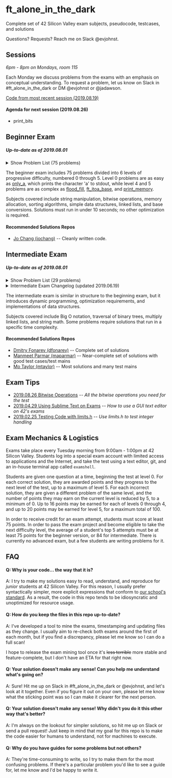 # ft_alone_in_the_dark
Complete set of 42 Silicon Valley exam subjects, pseudocode, testcases, and solutions

Questions? Requests? Reach me on Slack @evjohnst.

## Sessions
*6pm - 8pm on Mondays, room 115*

Each Monday we discuss problems from the exams with an emphasis on conceptual understanding. To request a problem, let us know on Slack in #ft_alone_in_the_dark or DM @evjohnst or @jadawson.

[Code from most recent session (2019.08.19)](Session_Code/2019.08.19)

#### Agenda for next session (2019.08.26)

* print_bits

## Beginner Exam

##### _Up-to-date as of 2019.08.01_

<details>
	<summary>Show Problem List (75 problems)</summary>

| Problem | Subject | Code | Trace | Guide | Solution Status |
| --- | :-: | :-: | :-: | :-: | :-: |
| [0-aff_a](Beginner_Exam/level_0/0-aff_a) | [:scroll:](Beginner_Exam/level_0/0-aff_a/aff_a.subject.en.txt) | [:pencil:](Beginner_Exam/level_0/0-aff_a/aff_a.c) | [:mag_right:](Beginner_Exam/level_0/0-aff_a/aff_a.trace) | :no_entry_sign: | :white_check_mark: Passing as of 2019.08.03 |
| [0-aff_first_param](Beginner_Exam/level_0/0-aff_first_param) | [:scroll:](Beginner_Exam/level_0/0-aff_first_param/aff_first_param.subject.en.txt) | [:pencil:](Beginner_Exam/level_0/0-aff_first_param/aff_first_param.c) | [:mag_right:](Beginner_Exam/level_0/0-aff_first_param/aff_first_param.trace) | :no_entry_sign: | :white_check_mark: Passing as of 2019.08.04 |
| [0-aff_last_param](Beginner_Exam/level_0/0-aff_last_param) | [:scroll:](Beginner_Exam/level_0/0-aff_last_param/aff_last_param.subject.en.txt) | [:pencil:](Beginner_Exam/level_0/0-aff_last_param/aff_last_param.c) | [:mag_right:](Beginner_Exam/level_0/0-aff_last_param/aff_last_param.trace) | :no_entry_sign: | :white_check_mark: Passing as of 2019.08.04 |
| [0-aff_z](Beginner_Exam/level_0/0-aff_z) | [:scroll:](Beginner_Exam/level_0/0-aff_z/aff_z.subject.en.txt) | [:pencil:](Beginner_Exam/level_0/0-aff_z/aff_z.c) | [:mag_right:](Beginner_Exam/level_0/0-aff_z/aff_z.trace) | :no_entry_sign: | :white_check_mark: Passing as of 2019.08.04 |
| [0-ft_countdown](Beginner_Exam/level_0/0-ft_countdown) | [:scroll:](Beginner_Exam/level_0/0-ft_countdown/ft_countdown.subject.en.txt) | [:pencil:](Beginner_Exam/level_0/0-ft_countdown/ft_countdown.c) | [:mag_right:](Beginner_Exam/level_0/0-ft_countdown/ft_countdown.trace) | :no_entry_sign: | :white_check_mark: Passing as of 2019.08.03 |
| [0-ft_print_numbers](Beginner_Exam/level_0/0-ft_print_numbers) | [:scroll:](Beginner_Exam/level_0/0-ft_print_numbers/ft_print_numbers.subject.en.txt) | [:pencil:](Beginner_Exam/level_0/0-ft_print_numbers/ft_print_numbers.c) | [:mag_right:](Beginner_Exam/level_0/0-ft_print_numbers/ft_print_numbers.trace) | :no_entry_sign: | :white_check_mark: Passing as of 2019.08.04 |
| [0-hello](Beginner_Exam/level_0/0-hello) | [:scroll:](Beginner_Exam/level_0/0-hello/hello.subject.en.txt) | [:pencil:](Beginner_Exam/level_0/0-hello/hello.c) | [:mag_right:](Beginner_Exam/level_0/0-hello/hello.trace) | :no_entry_sign: | :white_check_mark: Passing as of 2019.08.04 |
| [0-maff_alpha](Beginner_Exam/level_0/0-maff_alpha) | [:scroll:](Beginner_Exam/level_0/0-maff_alpha/maff_alpha.subject.en.txt) | [:pencil:](Beginner_Exam/level_0/0-maff_alpha/maff_alpha.c) | [:mag_right:](Beginner_Exam/level_0/0-maff_alpha/maff_alpha.trace) | :no_entry_sign: | :white_check_mark: Passing as of 2019.08.03 |
| [0-maff_revalpha](Beginner_Exam/level_0/0-maff_revalpha) | [:scroll:](Beginner_Exam/level_0/0-maff_revalpha/maff_revalpha.subject.en.txt) | [:pencil:](Beginner_Exam/level_0/0-maff_revalpha/maff_revalpha.c) | [:mag_right:](Beginner_Exam/level_0/0-maff_revalpha/maff_revalpha.trace) | :no_entry_sign: | :white_check_mark: Passing as of 2019.08.03 |
| [0-only_a](Beginner_Exam/level_0/0-only_a) | [:scroll:](Beginner_Exam/level_0/0-only_a/only_a.subject.en.txt) | [:pencil:](Beginner_Exam/level_0/0-only_a/only_a.c) | [:mag_right:](Beginner_Exam/level_0/0-only_a/only_a.trace) | :no_entry_sign: | :white_check_mark: Passing as of 2019.08.04 |
| [0-only_z](Beginner_Exam/level_0/0-only_z) | [:scroll:](Beginner_Exam/level_0/0-only_z/only_z.subject.en.txt) | [:pencil:](Beginner_Exam/level_0/0-only_z/only_z.c) | [:mag_right:](Beginner_Exam/level_0/0-only_z/only_z.trace) | :no_entry_sign: | :white_check_mark: Passing as of 2019.08.04 |
| [1-first_word](Beginner_Exam/level_1/1-first_word) | [:scroll:](Beginner_Exam/level_1/1-first_word/first_word.subject.en.txt) | [:pencil:](Beginner_Exam/level_1/1-first_word/first_word.c) | [:mag_right:](Beginner_Exam/level_1/1-first_word/first_word.trace) | :no_entry_sign: | :white_check_mark: Passing as of 2019.08.04 |
| [1-fizzbuzz](Beginner_Exam/level_1/1-fizzbuzz) | [:scroll:](Beginner_Exam/level_1/1-fizzbuzz/fizzbuzz.subject.en.txt) | [:pencil:](Beginner_Exam/level_1/1-fizzbuzz/fizzbuzz.c) | [:mag_right:](Beginner_Exam/level_1/1-fizzbuzz/fizzbuzz.trace) | :no_entry_sign: | :white_check_mark: Passing as of 2019.08.04 |
| [1-ft_putstr](Beginner_Exam/level_1/1-ft_putstr) | [:scroll:](Beginner_Exam/level_1/1-ft_putstr/ft_putstr.subject.en.txt) | [:pencil:](Beginner_Exam/level_1/1-ft_putstr/ft_putstr.c) | [:mag_right:](Beginner_Exam/level_1/1-ft_putstr/ft_putstr.trace) | :no_entry_sign: | :white_check_mark: Passing as of 2019.08.04 |
| [1-ft_strcpy](Beginner_Exam/level_1/1-ft_strcpy) | [:scroll:](Beginner_Exam/level_1/1-ft_strcpy/ft_strcpy.subject.en.txt) | [:pencil:](Beginner_Exam/level_1/1-ft_strcpy/ft_strcpy.c) | [:mag_right:](Beginner_Exam/level_1/1-ft_strcpy/ft_strcpy.trace) | :no_entry_sign: | :white_check_mark: Passing as of 2019.08.04 |
| [1-ft_strlen](Beginner_Exam/level_1/1-ft_strlen) | [:scroll:](Beginner_Exam/level_1/1-ft_strlen/ft_strlen.subject.en.txt) | [:pencil:](Beginner_Exam/level_1/1-ft_strlen/ft_strlen.c) | [:mag_right:](Beginner_Exam/level_1/1-ft_strlen/ft_strlen.trace) | :no_entry_sign: | :white_check_mark: Passing as of 2019.08.03 |
| [1-ft_swap](Beginner_Exam/level_1/1-ft_swap) | [:scroll:](Beginner_Exam/level_1/1-ft_swap/ft_swap.subject.en.txt) | [:pencil:](Beginner_Exam/level_1/1-ft_swap/ft_swap.c) | [:mag_right:](Beginner_Exam/level_1/1-ft_swap/ft_swap.trace) | :no_entry_sign: | :white_check_mark: Passing as of 2019.08.04 |
| [1-repeat_alpha](Beginner_Exam/level_1/1-repeat_alpha) | [:scroll:](Beginner_Exam/level_1/1-repeat_alpha/repeat_alpha.subject.en.txt) | [:pencil:](Beginner_Exam/level_1/1-repeat_alpha/repeat_alpha.c) | [:mag_right:](Beginner_Exam/level_1/1-repeat_alpha/repeat_alpha.trace) | :no_entry_sign: | :white_check_mark: Passing as of 2019.08.03 |
| [1-rev_print](Beginner_Exam/level_1/1-rev_print) | [:scroll:](Beginner_Exam/level_1/1-rev_print/rev_print.subject.en.txt) | [:pencil:](Beginner_Exam/level_1/1-rev_print/rev_print.c) | [:mag_right:](Beginner_Exam/level_1/1-rev_print/rev_print.trace) | :no_entry_sign: | :white_check_mark: Passing as of 2019.08.04 |
| [1-rot_13](Beginner_Exam/level_1/1-rot_13) | [:scroll:](Beginner_Exam/level_1/1-rot_13/rot_13.subject.en.txt) | [:pencil:](Beginner_Exam/level_1/1-rot_13/rot_13.c) | [:mag_right:](Beginner_Exam/level_1/1-rot_13/rot_13.trace) | :no_entry_sign: | :white_check_mark: Passing as of 2019.08.03 |
| [1-rotone](Beginner_Exam/level_1/1-rotone) | [:scroll:](Beginner_Exam/level_1/1-rotone/rotone.subject.en.txt) | [:pencil:](Beginner_Exam/level_1/1-rotone/rotone.c) | [:mag_right:](Beginner_Exam/level_1/1-rotone/rotone.trace) | :no_entry_sign: | :white_check_mark: Passing as of 2019.08.03 |
| [1-search_and_replace](Beginner_Exam/level_1/1-search_and_replace) | [:scroll:](Beginner_Exam/level_1/1-search_and_replace/search_and_replace.subject.en.txt) | [:pencil:](Beginner_Exam/level_1/1-search_and_replace/search_and_replace.c) | [:mag_right:](Beginner_Exam/level_1/1-search_and_replace/search_and_replace.trace) | :no_entry_sign: | :white_check_mark: Passing as of 2019.08.04 |
| [1-ulstr](Beginner_Exam/level_1/1-ulstr) | [:scroll:](Beginner_Exam/level_1/1-ulstr/ulstr.subject.en.txt) | [:pencil:](Beginner_Exam/level_1/1-ulstr/ulstr.c) | [:mag_right:](Beginner_Exam/level_1/1-ulstr/ulstr.trace) | :no_entry_sign: | :white_check_mark: Passing as of 2019.08.04 |
| [2-alpha_mirror](Beginner_Exam/level_2/2-alpha_mirror) | [:scroll:](Beginner_Exam/level_2/2-alpha_mirror/alpha_mirror.subject.en.txt) | [:pencil:](Beginner_Exam/level_2/2-alpha_mirror/alpha_mirror.c) | [:mag_right:](Beginner_Exam/level_2/2-alpha_mirror/alpha_mirror.trace) | :no_entry_sign: | :white_check_mark: Passing as of 2019.08.03 |
| [2-camel_to_snake](Beginner_Exam/level_2/2-camel_to_snake) | [:scroll:](Beginner_Exam/level_2/2-camel_to_snake/camel_to_snake.subject.en.txt) | [:pencil:](Beginner_Exam/level_2/2-camel_to_snake/camel_to_snake.c) | [:mag_right:](Beginner_Exam/level_2/2-camel_to_snake/camel_to_snake.trace) | :no_entry_sign: | :white_check_mark: Passing as of 2019.08.03 |
| [2-do_op](Beginner_Exam/level_2/2-do_op) | [:scroll:](Beginner_Exam/level_2/2-do_op/do_op.subject.en.txt) | [:pencil:](Beginner_Exam/level_2/2-do_op/do_op.c) | [:mag_right:](Beginner_Exam/level_2/2-do_op/do_op.trace) | [:green_book:](Beginner_Exam/level_2/2-do_op/README.md) | :white_check_mark: Passing as of 2019.08.04 |
| [2-ft_atoi](Beginner_Exam/level_2/2-ft_atoi) | [:scroll:](Beginner_Exam/level_2/2-ft_atoi/ft_atoi.subject.en.txt) | [:pencil:](Beginner_Exam/level_2/2-ft_atoi/ft_atoi.c) | [:mag_right:](Beginner_Exam/level_2/2-ft_atoi/ft_atoi.trace) | :no_entry_sign: | :white_check_mark: Passing as of 2019.08.04 |
| [2-ft_strcmp](Beginner_Exam/level_2/2-ft_strcmp) | [:scroll:](Beginner_Exam/level_2/2-ft_strcmp/ft_strcmp.subject.en.txt) | [:pencil:](Beginner_Exam/level_2/2-ft_strcmp/ft_strcmp.c) | [:mag_right:](Beginner_Exam/level_2/2-ft_strcmp/ft_strcmp.trace) | :no_entry_sign: | :white_check_mark: Passing as of 2019.08.04 |
| [2-ft_strcspn](Beginner_Exam/level_2/2-ft_strcspn) | [:scroll:](Beginner_Exam/level_2/2-ft_strcspn/ft_strcspn.subject.en.txt) | [:pencil:](Beginner_Exam/level_2/2-ft_strcspn/ft_strcspn.c) | [:mag_right:](Beginner_Exam/level_2/2-ft_strcspn/ft_strcspn.trace) | :no_entry_sign: | :white_check_mark: Passing as of 2019.08.03 |
| [2-ft_strdup](Beginner_Exam/level_2/2-ft_strdup) | [:scroll:](Beginner_Exam/level_2/2-ft_strdup/ft_strdup.subject.en.txt) | [:pencil:](Beginner_Exam/level_2/2-ft_strdup/ft_strdup.c) | [:mag_right:](Beginner_Exam/level_2/2-ft_strdup/ft_strdup.trace) | :no_entry_sign: | :white_check_mark: Passing as of 2019.08.04 |
| [2-ft_strpbrk](Beginner_Exam/level_2/2-ft_strpbrk) | [:scroll:](Beginner_Exam/level_2/2-ft_strpbrk/ft_strpbrk.subject.en.txt) | [:pencil:](Beginner_Exam/level_2/2-ft_strpbrk/ft_strpbrk.c) | [:mag_right:](Beginner_Exam/level_2/2-ft_strpbrk/ft_strpbrk.trace) | :no_entry_sign: | :white_check_mark: Passing as of 2019.08.03 |
| [2-ft_strrev](Beginner_Exam/level_2/2-ft_strrev) | [:scroll:](Beginner_Exam/level_2/2-ft_strrev/ft_strrev.subject.en.txt) | [:pencil:](Beginner_Exam/level_2/2-ft_strrev/ft_strrev.c) | [:mag_right:](Beginner_Exam/level_2/2-ft_strrev/ft_strrev.trace) | :no_entry_sign: | :white_check_mark: Passing as of 2019.08.02 |
| [2-ft_strspn](Beginner_Exam/level_2/2-ft_strspn) | [:scroll:](Beginner_Exam/level_2/2-ft_strspn/ft_strspn.subject.en.txt) | [:pencil:](Beginner_Exam/level_2/2-ft_strspn/ft_strspn.c) | [:mag_right:](Beginner_Exam/level_2/2-ft_strspn/ft_strspn.trace) | :no_entry_sign: | :white_check_mark: Passing as of 2019.08.01 |
| [2-inter](Beginner_Exam/level_2/2-inter) | [:scroll:](Beginner_Exam/level_2/2-inter/inter.subject.en.txt) | [:pencil:](Beginner_Exam/level_2/2-inter/inter.c) | [:mag_right:](Beginner_Exam/level_2/2-inter/inter.trace) | :no_entry_sign: | :white_check_mark: Passing as of 2019.08.03 |
| [2-is_power_of_2](Beginner_Exam/level_2/2-is_power_of_2) | [:scroll:](Beginner_Exam/level_2/2-is_power_of_2/is_power_of_2.subject.en.txt) | [:pencil:](Beginner_Exam/level_2/2-is_power_of_2/is_power_of_2.c) | [:mag_right:](Beginner_Exam/level_2/2-is_power_of_2/is_power_of_2.trace) | :no_entry_sign: | :white_check_mark: Passing as of 2019.08.03 |
| [2-last_word](Beginner_Exam/level_2/2-last_word) | [:scroll:](Beginner_Exam/level_2/2-last_word/last_word.subject.en.txt) | [:pencil:](Beginner_Exam/level_2/2-last_word/last_word.c) | [:mag_right:](Beginner_Exam/level_2/2-last_word/last_word.trace) | :no_entry_sign: | :white_check_mark: Passing as of 2019.08.03 |
| [2-max](Beginner_Exam/level_2/2-max) | [:scroll:](Beginner_Exam/level_2/2-max/max.subject.en.txt) | [:pencil:](Beginner_Exam/level_2/2-max/max.c) | [:mag_right:](Beginner_Exam/level_2/2-max/max.trace) | :no_entry_sign: | :white_check_mark: Passing as of 2019.08.03 |
| [2-print_bits](Beginner_Exam/level_2/2-print_bits) | [:scroll:](Beginner_Exam/level_2/2-print_bits/print_bits.subject.en.txt) | [:pencil:](Beginner_Exam/level_2/2-print_bits/print_bits.c) | [:mag_right:](Beginner_Exam/level_2/2-print_bits/print_bits.trace) | :no_entry_sign: | :white_check_mark: Passing as of 2019.08.03 |
| [2-reverse_bits](Beginner_Exam/level_2/2-reverse_bits) | [:scroll:](Beginner_Exam/level_2/2-reverse_bits/reverse_bits.subject.en.txt) | [:pencil:](Beginner_Exam/level_2/2-reverse_bits/reverse_bits.c) | [:mag_right:](Beginner_Exam/level_2/2-reverse_bits/reverse_bits.trace) | :no_entry_sign: | :white_check_mark: Passing as of 2019.08.03 |
| [2-snake_to_camel](Beginner_Exam/level_2/2-snake_to_camel) | [:scroll:](Beginner_Exam/level_2/2-snake_to_camel/snake_to_camel.subject.en.txt) | [:pencil:](Beginner_Exam/level_2/2-snake_to_camel/snake_to_camel.c) | [:mag_right:](Beginner_Exam/level_2/2-snake_to_camel/snake_to_camel.trace) | :no_entry_sign: | :white_check_mark: Passing as of 2019.08.04 |
| [2-swap_bits](Beginner_Exam/level_2/2-swap_bits) | [:scroll:](Beginner_Exam/level_2/2-swap_bits/swap_bits.subject.en.txt) | [:pencil:](Beginner_Exam/level_2/2-swap_bits/swap_bits.c) | [:mag_right:](Beginner_Exam/level_2/2-swap_bits/swap_bits.trace) | :no_entry_sign: | :white_check_mark: Passing as of 2019.08.04 |
| [2-union](Beginner_Exam/level_2/2-union) | [:scroll:](Beginner_Exam/level_2/2-union/union.subject.en.txt) | [:pencil:](Beginner_Exam/level_2/2-union/union.c) | [:mag_right:](Beginner_Exam/level_2/2-union/union.trace) | :no_entry_sign: | :white_check_mark: Passing as of 2019.08.04 |
| [2-wdmatch](Beginner_Exam/level_2/2-wdmatch) | [:scroll:](Beginner_Exam/level_2/2-wdmatch/wdmatch.subject.en.txt) | [:pencil:](Beginner_Exam/level_2/2-wdmatch/wdmatch.c) | [:mag_right:](Beginner_Exam/level_2/2-wdmatch/wdmatch.trace) | :no_entry_sign: | :white_check_mark: Passing as of 2019.08.04 |
| [3-add_prime_sum](Beginner_Exam/level_3/3-add_prime_sum) | [:scroll:](Beginner_Exam/level_3/3-add_prime_sum/add_prime_sum.subject.en.txt) | [:pencil:](Beginner_Exam/level_3/3-add_prime_sum/add_prime_sum.c) | [:mag_right:](Beginner_Exam/level_3/3-add_prime_sum/add_prime_sum.trace) | :no_entry_sign: | :white_check_mark: Passing as of 2019.08.04 |
| [3-epur_str](Beginner_Exam/level_3/3-epur_str) | [:scroll:](Beginner_Exam/level_3/3-epur_str/epur_str.subject.en.txt) | [:pencil:](Beginner_Exam/level_3/3-epur_str/epur_str.c) | [:mag_right:](Beginner_Exam/level_3/3-epur_str/epur_str.trace) | :no_entry_sign: | :white_check_mark: Passing as of 2019.08.04 |
| [3-expand_str](Beginner_Exam/level_3/3-expand_str) | [:scroll:](Beginner_Exam/level_3/3-expand_str/expand_str.subject.en.txt) | [:pencil:](Beginner_Exam/level_3/3-expand_str/expand_str.c) | [:mag_right:](Beginner_Exam/level_3/3-expand_str/expand_str.trace) | :no_entry_sign: | :white_check_mark: Passing as of 2019.08.01 |
| [3-ft_atoi_base](Beginner_Exam/level_3/3-ft_atoi_base) | [:scroll:](Beginner_Exam/level_3/3-ft_atoi_base/ft_atoi_base.subject.en.txt) | [:pencil:](Beginner_Exam/level_3/3-ft_atoi_base/ft_atoi_base.c) | [:mag_right:](Beginner_Exam/level_3/3-ft_atoi_base/ft_atoi_base.trace) | :no_entry_sign: | :white_check_mark: Passing as of 2019.08.04 |
| [3-ft_list_size](Beginner_Exam/level_3/3-ft_list_size) | [:scroll:](Beginner_Exam/level_3/3-ft_list_size/ft_list_size.subject.en.txt) | [:pencil:](Beginner_Exam/level_3/3-ft_list_size/ft_list_size.c) | [:mag_right:](Beginner_Exam/level_3/3-ft_list_size/ft_list_size.trace) | :no_entry_sign: | :white_check_mark: Passing as of 2019.08.04 |
| [3-ft_range](Beginner_Exam/level_3/3-ft_range) | [:scroll:](Beginner_Exam/level_3/3-ft_range/ft_range.subject.en.txt) | [:pencil:](Beginner_Exam/level_3/3-ft_range/ft_range.c) | [:mag_right:](Beginner_Exam/level_3/3-ft_range/ft_range.trace) | :no_entry_sign: | :white_check_mark: Passing as of 2019.08.03 |
| [3-ft_rrange](Beginner_Exam/level_3/3-ft_rrange) | [:scroll:](Beginner_Exam/level_3/3-ft_rrange/ft_rrange.subject.en.txt) | [:pencil:](Beginner_Exam/level_3/3-ft_rrange/ft_rrange.c) | [:mag_right:](Beginner_Exam/level_3/3-ft_rrange/ft_rrange.trace) | :no_entry_sign: | :white_check_mark: Passing as of 2019.08.04 |
| [3-hidenp](Beginner_Exam/level_3/3-hidenp) | [:scroll:](Beginner_Exam/level_3/3-hidenp/hidenp.subject.en.txt) | [:pencil:](Beginner_Exam/level_3/3-hidenp/hidenp.c) | [:mag_right:](Beginner_Exam/level_3/3-hidenp/hidenp.trace) | :no_entry_sign: | :white_check_mark: Passing as of 2019.08.04 |
| [3-lcm](Beginner_Exam/level_3/3-lcm) | [:scroll:](Beginner_Exam/level_3/3-lcm/lcm.subject.en.txt) | [:pencil:](Beginner_Exam/level_3/3-lcm/lcm.c) | [:mag_right:](Beginner_Exam/level_3/3-lcm/lcm.trace) | :no_entry_sign: | :white_check_mark: Passing as of 2019.08.04 |
| [3-paramsum](Beginner_Exam/level_3/3-paramsum) | [:scroll:](Beginner_Exam/level_3/3-paramsum/paramsum.subject.en.txt) | [:pencil:](Beginner_Exam/level_3/3-paramsum/paramsum.c) | [:mag_right:](Beginner_Exam/level_3/3-paramsum/paramsum.trace) | :no_entry_sign: | :white_check_mark: Passing as of 2019.08.02 |
| [3-pgcd](Beginner_Exam/level_3/3-pgcd) | [:scroll:](Beginner_Exam/level_3/3-pgcd/pgcd.subject.en.txt) | [:pencil:](Beginner_Exam/level_3/3-pgcd/pgcd.c) | [:mag_right:](Beginner_Exam/level_3/3-pgcd/pgcd.trace) | [:green_book:](Beginner_Exam/level_3/3-pgcd/README.md) | :white_check_mark: Passing as of 2019.08.04 |
| [3-print_hex](Beginner_Exam/level_3/3-print_hex) | [:scroll:](Beginner_Exam/level_3/3-print_hex/print_hex.subject.en.txt) | [:pencil:](Beginner_Exam/level_3/3-print_hex/print_hex.c) | [:mag_right:](Beginner_Exam/level_3/3-print_hex/print_hex.trace) | :no_entry_sign: | :white_check_mark: Passing as of 2019.08.04 |
| [3-rstr_capitalizer](Beginner_Exam/level_3/3-rstr_capitalizer) | [:scroll:](Beginner_Exam/level_3/3-rstr_capitalizer/rstr_capitalizer.subject.en.txt) | [:pencil:](Beginner_Exam/level_3/3-rstr_capitalizer/rstr_capitalizer.c) | [:mag_right:](Beginner_Exam/level_3/3-rstr_capitalizer/rstr_capitalizer.trace) | :no_entry_sign: | :white_check_mark: Passing as of 2019.08.04 |
| [3-str_capitalizer](Beginner_Exam/level_3/3-str_capitalizer) | [:scroll:](Beginner_Exam/level_3/3-str_capitalizer/str_capitalizer.subject.en.txt) | [:pencil:](Beginner_Exam/level_3/3-str_capitalizer/str_capitalizer.c) | [:mag_right:](Beginner_Exam/level_3/3-str_capitalizer/str_capitalizer.trace) | :no_entry_sign: | :white_check_mark: Passing as of 2019.08.01 |
| [3-tab_mult](Beginner_Exam/level_3/3-tab_mult) | [:scroll:](Beginner_Exam/level_3/3-tab_mult/tab_mult.subject.en.txt) | [:pencil:](Beginner_Exam/level_3/3-tab_mult/tab_mult.c) | [:mag_right:](Beginner_Exam/level_3/3-tab_mult/tab_mult.trace) | :no_entry_sign: | :white_check_mark: Passing as of 2019.08.03 |
| [4-flood_fill](Beginner_Exam/level_4/4-flood_fill) | [:scroll:](Beginner_Exam/level_4/4-flood_fill/flood_fill.subject.en.txt) | [:pencil:](Beginner_Exam/level_4/4-flood_fill/flood_fill.c) | [:mag_right:](Beginner_Exam/level_4/4-flood_fill/flood_fill.trace) | [:green_book:](Beginner_Exam/level_4/4-flood_fill/README.md) | :white_check_mark: Passing as of 2019.08.04 |
| [4-fprime](Beginner_Exam/level_4/4-fprime) | [:scroll:](Beginner_Exam/level_4/4-fprime/fprime.subject.en.txt) | [:pencil:](Beginner_Exam/level_4/4-fprime/fprime.c) | [:mag_right:](Beginner_Exam/level_4/4-fprime/fprime.trace) | :no_entry_sign: | :white_check_mark: Passing as of 2019.08.01 |
| [4-ft_itoa](Beginner_Exam/level_4/4-ft_itoa) | [:scroll:](Beginner_Exam/level_4/4-ft_itoa/ft_itoa.subject.en.txt) | [:pencil:](Beginner_Exam/level_4/4-ft_itoa/ft_itoa.c) | [:mag_right:](Beginner_Exam/level_4/4-ft_itoa/ft_itoa.trace) | :no_entry_sign: | :white_check_mark: Passing as of 2019.08.04 |
| [4-ft_list_foreach](Beginner_Exam/level_4/4-ft_list_foreach) | [:scroll:](Beginner_Exam/level_4/4-ft_list_foreach/ft_list_foreach.subject.en.txt) | [:pencil:](Beginner_Exam/level_4/4-ft_list_foreach/ft_list_foreach.c) | [:mag_right:](Beginner_Exam/level_4/4-ft_list_foreach/ft_list_foreach.trace) | :no_entry_sign: | :white_check_mark: Passing as of 2019.08.04 |
| [4-ft_list_remove_if](Beginner_Exam/level_4/4-ft_list_remove_if) | [:scroll:](Beginner_Exam/level_4/4-ft_list_remove_if/ft_list_remove_if.subject.en.txt) | [:pencil:](Beginner_Exam/level_4/4-ft_list_remove_if/ft_list_remove_if.c) | [:mag_right:](Beginner_Exam/level_4/4-ft_list_remove_if/ft_list_remove_if.trace) | :no_entry_sign: | :white_check_mark: Passing as of 2019.08.03 |
| [4-ft_split](Beginner_Exam/level_4/4-ft_split) | [:scroll:](Beginner_Exam/level_4/4-ft_split/ft_split.subject.en.txt) | [:pencil:](Beginner_Exam/level_4/4-ft_split/ft_split.c) | [:mag_right:](Beginner_Exam/level_4/4-ft_split/ft_split.trace) | :no_entry_sign: | :white_check_mark: Passing as of 2019.08.03 |
| [4-rev_wstr](Beginner_Exam/level_4/4-rev_wstr) | [:scroll:](Beginner_Exam/level_4/4-rev_wstr/rev_wstr.subject.en.txt) | [:pencil:](Beginner_Exam/level_4/4-rev_wstr/rev_wstr.c) | [:mag_right:](Beginner_Exam/level_4/4-rev_wstr/rev_wstr.trace) | :no_entry_sign: | :white_check_mark: Passing as of 2019.08.04 |
| [4-rostring](Beginner_Exam/level_4/4-rostring) | [:scroll:](Beginner_Exam/level_4/4-rostring/rostring.subject.en.txt) | [:pencil:](Beginner_Exam/level_4/4-rostring/rostring.c) | [:mag_right:](Beginner_Exam/level_4/4-rostring/rostring.trace) | [:green_book:](Beginner_Exam/level_4/4-rostring/README.md) | :white_check_mark: Passing as of 2019.08.04 |
| [4-sort_int_tab](Beginner_Exam/level_4/4-sort_int_tab) | [:scroll:](Beginner_Exam/level_4/4-sort_int_tab/sort_int_tab.subject.en.txt) | [:pencil:](Beginner_Exam/level_4/4-sort_int_tab/sort_int_tab.c) | [:mag_right:](Beginner_Exam/level_4/4-sort_int_tab/sort_int_tab.trace) | :no_entry_sign: | :white_check_mark: Passing as of 2019.08.03 |
| [4-sort_list](Beginner_Exam/level_4/4-sort_list) | [:scroll:](Beginner_Exam/level_4/4-sort_list/sort_list.subject.en.txt) | [:pencil:](Beginner_Exam/level_4/4-sort_list/sort_list.c) | [:mag_right:](Beginner_Exam/level_4/4-sort_list/sort_list.trace) | :no_entry_sign: | :white_check_mark: Passing as of 2019.08.04 |
| [5-brackets](Beginner_Exam/level_5/5-brackets) | [:scroll:](Beginner_Exam/level_5/5-brackets/brackets.subject.en.txt) | [:pencil:](Beginner_Exam/level_5/5-brackets/brackets.c) | [:mag_right:](Beginner_Exam/level_5/5-brackets/brackets.trace) | [:green_book:](Beginner_Exam/level_5/5-brackets/README.md) | :white_check_mark: Passing as of 2019.08.04 |
| [5-brainfuck](Beginner_Exam/level_5/5-brainfuck) | [:scroll:](Beginner_Exam/level_5/5-brainfuck/brainfuck.subject.en.txt) | [:pencil:](Beginner_Exam/level_5/5-brainfuck/brainfuck.c) | [:mag_right:](Beginner_Exam/level_5/5-brainfuck/brainfuck.trace) | :no_entry_sign: | :white_check_mark: Passing as of 2019.08.04 |
| [5-check_mate](Beginner_Exam/level_5/5-check_mate) | [:scroll:](Beginner_Exam/level_5/5-check_mate/check_mate.subject.en.txt) | [:pencil:](Beginner_Exam/level_5/5-check_mate/check_mate.c) | [:mag_right:](Beginner_Exam/level_5/5-check_mate/check_mate.trace) | [:green_book:](Beginner_Exam/level_5/5-check_mate/README.md) | :white_check_mark: Passing as of 2019.08.03 |
| [5-ft_itoa_base](Beginner_Exam/level_5/5-ft_itoa_base) | [:scroll:](Beginner_Exam/level_5/5-ft_itoa_base/ft_itoa_base.subject.en.txt) | [:pencil:](Beginner_Exam/level_5/5-ft_itoa_base/ft_itoa_base.c) | [:mag_right:](Beginner_Exam/level_5/5-ft_itoa_base/ft_itoa_base.trace) | [:green_book:](Beginner_Exam/level_5/5-ft_itoa_base/README.md) | :white_check_mark: Passing as of 2019.08.04 |
| [5-options](Beginner_Exam/level_5/5-options) | [:scroll:](Beginner_Exam/level_5/5-options/options.subject.en.txt) | [:pencil:](Beginner_Exam/level_5/5-options/options.c) | [:mag_right:](Beginner_Exam/level_5/5-options/options.trace) | [:green_book:](Beginner_Exam/level_5/5-options/README.md) | :white_check_mark: Passing as of 2019.08.04 |
| [5-print_memory](Beginner_Exam/level_5/5-print_memory) | [:scroll:](Beginner_Exam/level_5/5-print_memory/print_memory.subject.en.txt) | [:pencil:](Beginner_Exam/level_5/5-print_memory/print_memory.c) | [:mag_right:](Beginner_Exam/level_5/5-print_memory/print_memory.trace) | [:green_book:](Beginner_Exam/level_5/5-print_memory/README.md) | :white_check_mark: Passing as of 2019.08.04 |
| [5-rpn_calc](Beginner_Exam/level_5/5-rpn_calc) | [:scroll:](Beginner_Exam/level_5/5-rpn_calc/rpn_calc.subject.en.txt) | [:pencil:](Beginner_Exam/level_5/5-rpn_calc/rpn_calc.c) | [:mag_right:](Beginner_Exam/level_5/5-rpn_calc/rpn_calc.trace) | [:green_book:](Beginner_Exam/level_5/5-rpn_calc/README.md) | :white_check_mark: Passing as of 2019.08.04 |

</details>

The beginner exam includes 75 problems divided into 6 levels of progressive difficulty, numbered 0 through 5. Level 0 problems are as easy as [only_a](Beginner_Exam/level_0/0-only_a), which prints the character 'a' to stdout, while level 4 and 5 problems are as complex as [flood_fill](Beginner_Exam/level_4/4-flood_fill), [ft_itoa_base](Beginner_Exam/level_5/5-ft_itoa_base), and [print_memory](Beginner_Exam/level_5/5-print_memory).

Subjects covered include string manipulation, bitwise operations, memory allocation, sorting algorithms, simple data structures, linked lists, and base conversions. Solutions must run in under 10 seconds; no other optimization is required.

#### Recommended Solutions Repos
* [Jo Chang (jochang)](https://github.com/MagicHatJo/-42-exam_beginner) -- Cleanly written code.

## Intermediate Exam

##### _Up-to-date as of 2019.08.01_

<details>
	<summary>Show Problem List (29 problems)</summary>

| Problem | Subject | Code | Trace | Guide | Solution Status |
| --- | :-: | :-: | :-: | :-: | :-: |
| [0-count_of_2](Intermediate_Exam/level_0/0-count_of_2) | [:scroll:](Intermediate_Exam/level_0/0-count_of_2/count_of_2.subject.en.txt) | [:pencil:](Intermediate_Exam/level_0/0-count_of_2/count_of_2.c) | [:mag_right:](Intermediate_Exam/level_0/0-count_of_2/count_of_2.trace) | :no_entry_sign: | :white_check_mark: Passing as of 2019.08.01 |
| [0-equation](Intermediate_Exam/level_0/0-equation) | [:scroll:](Intermediate_Exam/level_0/0-equation/equation.subject.en.txt) | [:pencil:](Intermediate_Exam/level_0/0-equation/equation.c) | [:mag_right:](Intermediate_Exam/level_0/0-equation/equation.trace) | :no_entry_sign: | :white_check_mark: Passing as of 2019.08.01 |
| [0-find_pivot](Intermediate_Exam/level_0/0-find_pivot) | [:scroll:](Intermediate_Exam/level_0/0-find_pivot/find_pivot.subject.en.txt) | [:pencil:](Intermediate_Exam/level_0/0-find_pivot/find_pivot.c) | [:mag_right:](Intermediate_Exam/level_0/0-find_pivot/find_pivot.trace) | :no_entry_sign: | :white_check_mark: Passing as of 2019.08.01 |
| [0-is_anagram](Intermediate_Exam/level_0/0-is_anagram) | [:scroll:](Intermediate_Exam/level_0/0-is_anagram/is_anagram.subject.en.txt) | [:pencil:](Intermediate_Exam/level_0/0-is_anagram/is_anagram.c) | [:mag_right:](Intermediate_Exam/level_0/0-is_anagram/is_anagram.trace) | :no_entry_sign: | :white_check_mark: Passing as of 2019.08.01 |
| [0-print_doublon](Intermediate_Exam/level_0/0-print_doublon) | [:scroll:](Intermediate_Exam/level_0/0-print_doublon/print_doublon.subject.en.txt) | [:pencil:](Intermediate_Exam/level_0/0-print_doublon/print_doublon.c) | [:mag_right:](Intermediate_Exam/level_0/0-print_doublon/print_doublon.trace) | :no_entry_sign: | :white_check_mark: Passing as of 2019.08.01 |
| [1-count_alpha](Intermediate_Exam/level_1/1-count_alpha) | [:scroll:](Intermediate_Exam/level_1/1-count_alpha/count_alpha.subject.en.txt) | [:pencil:](Intermediate_Exam/level_1/1-count_alpha/count_alpha.c) | [:mag_right:](Intermediate_Exam/level_1/1-count_alpha/count_alpha.trace) | :no_entry_sign: | :white_check_mark: Passing as of 2019.08.01 |
| [1-flood_fill](Beginner_Exam/level_4/4-flood_fill) | [:scroll:](Beginner_Exam/level_4/4-flood_fill/flood_fill.subject.en.txt) | [:pencil:](Beginner_Exam/level_4/4-flood_fill/flood_fill.c) | [:mag_right:](Beginner_Exam/level_4/4-flood_fill/flood_fill.trace) | [:green_book:](Beginner_Exam/level_4/4-flood_fill/README.md) | :white_check_mark: Passing as of 2019.08.04 |
| [1-height_tree](Intermediate_Exam/level_1/1-height_tree) | [:scroll:](Intermediate_Exam/level_1/1-height_tree/height_tree.subject.en.txt) | [:pencil:](Intermediate_Exam/level_1/1-height_tree/height_tree.c) | [:mag_right:](Intermediate_Exam/level_1/1-height_tree/height_tree.trace) | :no_entry_sign: | :white_check_mark: Passing as of 2019.08.01 |
| [1-queue](Intermediate_Exam/level_1/1-queue) | [:scroll:](Intermediate_Exam/level_1/1-queue/queue.subject.en.txt) | [:pencil:](Intermediate_Exam/level_1/1-queue/queue.c) | [:mag_right:](Intermediate_Exam/level_1/1-queue/queue.trace) | :no_entry_sign: | :white_check_mark: Passing as of 2019.08.01 |
| [1-stack](Intermediate_Exam/level_1/1-stack) | [:scroll:](Intermediate_Exam/level_1/1-stack/stack.subject.en.txt) | [:pencil:](Intermediate_Exam/level_1/1-stack/stack.c) | [:mag_right:](Intermediate_Exam/level_1/1-stack/stack.trace) | :no_entry_sign: | :white_check_mark: Passing as of 2019.08.01 |
| [2-is_looping](Intermediate_Exam/level_2/2-is_looping) | [:scroll:](Intermediate_Exam/level_2/2-is_looping/is_looping.subject.en.txt) | [:pencil:](Intermediate_Exam/level_2/2-is_looping/is_looping.c) | [:mag_right:](Intermediate_Exam/level_2/2-is_looping/is_looping.trace) | :no_entry_sign: | :white_check_mark: Passing as of 2019.08.01 |
| [2-longest_sequence](Intermediate_Exam/level_2/2-longest_sequence) | [:scroll:](Intermediate_Exam/level_2/2-longest_sequence/longest_sequence.subject.en.txt) | [:pencil:](Intermediate_Exam/level_2/2-longest_sequence/longest_sequence.c) | [:mag_right:](Intermediate_Exam/level_2/2-longest_sequence/longest_sequence.trace) | :no_entry_sign: | :white_check_mark: Passing as of 2019.08.01 |
| [2-ord_alphlong](Intermediate_Exam/level_2/2-ord_alphlong) | [:scroll:](Intermediate_Exam/level_2/2-ord_alphlong/ord_alphlong.subject.en.txt) | [:pencil:](Intermediate_Exam/level_2/2-ord_alphlong/ord_alphlong.c) | [:mag_right:](Intermediate_Exam/level_2/2-ord_alphlong/ord_alphlong.trace) | :no_entry_sign: | :white_check_mark: Passing as of 2019.08.01 |
| [2-reverse_tree](Intermediate_Exam/level_2/2-reverse_tree) | [:scroll:](Intermediate_Exam/level_2/2-reverse_tree/reverse_tree.subject.en.txt) | [:pencil:](Intermediate_Exam/level_2/2-reverse_tree/reverse_tree.c) | [:mag_right:](Intermediate_Exam/level_2/2-reverse_tree/reverse_tree.trace) | :no_entry_sign: | :white_check_mark: Passing as of 2019.08.01 |
| [2-str_maxlenoc](Intermediate_Exam/level_2/2-str_maxlenoc) | [:scroll:](Intermediate_Exam/level_2/2-str_maxlenoc/str_maxlenoc.subject.en.txt) | [:pencil:](Intermediate_Exam/level_2/2-str_maxlenoc/str_maxlenoc.c) | [:mag_right:](Intermediate_Exam/level_2/2-str_maxlenoc/str_maxlenoc.trace) | [:green_book:](Intermediate_Exam/level_2/2-str_maxlenoc/README.md) | :white_check_mark: Passing as of 2019.08.21 |
| [3-can_split](Intermediate_Exam/level_3/3-can_split) | [:scroll:](Intermediate_Exam/level_3/3-can_split/can_split.subject.en.txt) | [:pencil:](Intermediate_Exam/level_3/3-can_split/can_split.c) | [:mag_right:](Intermediate_Exam/level_3/3-can_split/can_split.trace) | :no_entry_sign: | :white_check_mark: Passing as of 2019.08.01 |
| [3-convert_bst](Intermediate_Exam/level_3/3-convert_bst) | [:scroll:](Intermediate_Exam/level_3/3-convert_bst/convert_bst.subject.en.txt) | [:pencil:](Intermediate_Exam/level_3/3-convert_bst/convert_bst.c) | [:mag_right:](Intermediate_Exam/level_3/3-convert_bst/convert_bst.trace) | :no_entry_sign: | :white_check_mark: Passing as of 2019.08.01 |
| [3-gold_gain](Intermediate_Exam/level_3/3-gold_gain) | [:scroll:](Intermediate_Exam/level_3/3-gold_gain/gold_gain.subject.en.txt) | [:pencil:](Intermediate_Exam/level_3/3-gold_gain/gold_gain.c) | [:mag_right:](Intermediate_Exam/level_3/3-gold_gain/gold_gain.trace) | [:green_book:](Intermediate_Exam/level_3/3-gold_gain/README.md) | :white_check_mark: Passing as of 2019.08.01 |
| [3-perimeter](Intermediate_Exam/level_3/3-perimeter) | [:scroll:](Intermediate_Exam/level_3/3-perimeter/perimeter.subject.en.txt) | [:pencil:](Intermediate_Exam/level_3/3-perimeter/perimeter.c) | [:mag_right:](Intermediate_Exam/level_3/3-perimeter/perimeter.trace) | :no_entry_sign: | :white_check_mark: Passing as of 2019.08.01 |
| [3-width_tree](Intermediate_Exam/level_3/3-width_tree) | [:scroll:](Intermediate_Exam/level_3/3-width_tree/width_tree.subject.en.txt) | [:pencil:](Intermediate_Exam/level_3/3-width_tree/width_tree.c) | [:mag_right:](Intermediate_Exam/level_3/3-width_tree/width_tree.trace) | :no_entry_sign: | :white_check_mark: Passing as of 2019.08.01 |
| [4-clone_list](Intermediate_Exam/level_4/4-clone_list) | [:scroll:](Intermediate_Exam/level_4/4-clone_list/clone_list.subject.en.txt) | [:pencil:](Intermediate_Exam/level_4/4-clone_list/clone_list.c) | [:mag_right:](Intermediate_Exam/level_4/4-clone_list/clone_list.trace) | :no_entry_sign: | :white_check_mark: Passing as of 2019.08.01 |
| [4-intersection](Intermediate_Exam/level_4/4-intersection) | [:scroll:](Intermediate_Exam/level_4/4-intersection/intersection.subject.en.txt) | [:pencil:](Intermediate_Exam/level_4/4-intersection/intersection.c) | [:mag_right:](Intermediate_Exam/level_4/4-intersection/intersection.trace) | :no_entry_sign: | :white_check_mark: Passing as of 2019.08.01 |
| [4-longest_subarray](Intermediate_Exam/level_4/4-longest_subarray) | [:scroll:](Intermediate_Exam/level_4/4-longest_subarray/longest_subarray.subject.en.txt) | [:pencil:](Intermediate_Exam/level_4/4-longest_subarray/longest_subarray.c) | [:mag_right:](Intermediate_Exam/level_4/4-longest_subarray/longest_subarray.trace) | :no_entry_sign: | :white_check_mark: Passing as of 2019.08.01 |
| [4-range_comb](Intermediate_Exam/level_4/4-range_comb) | [:scroll:](Intermediate_Exam/level_4/4-range_comb/range_comb.subject.en.txt) | [:pencil:](Intermediate_Exam/level_4/4-range_comb/range_comb.c) | [:mag_right:](Intermediate_Exam/level_4/4-range_comb/range_comb.trace) | :no_entry_sign: | :white_check_mark: Passing as of 2019.08.01 |
| [4-volume_histogram](Intermediate_Exam/level_4/4-volume_histogram) | [:scroll:](Intermediate_Exam/level_4/4-volume_histogram/volume_histogram.subject.en.txt) | [:pencil:](Intermediate_Exam/level_4/4-volume_histogram/volume_histogram.c) | [:mag_right:](Intermediate_Exam/level_4/4-volume_histogram/volume_histogram.trace) | :no_entry_sign: | :white_check_mark: Passing as of 2019.08.01 |
| [5-count_island](Intermediate_Exam/level_5/5-count_island) | [:scroll:](Intermediate_Exam/level_5/5-count_island/count_island.subject.en.txt) | [:pencil:](Intermediate_Exam/level_5/5-count_island/count_island.c) | [:mag_right:](Intermediate_Exam/level_5/5-count_island/count_island.trace) | :no_entry_sign: | :white_check_mark: Passing as of 2019.08.01 |
| [5-g_diam](Intermediate_Exam/level_5/5-g_diam) | [:scroll:](Intermediate_Exam/level_5/5-g_diam/g_diam.subject.en.txt) | [:pencil:](Intermediate_Exam/level_5/5-g_diam/g_diam.c) | [:mag_right:](Intermediate_Exam/level_5/5-g_diam/g_diam.trace) | :no_entry_sign: | :white_check_mark: Passing as of 2019.08.01 |
| [5-infin_add](Intermediate_Exam/level_5/5-infin_add) | [:scroll:](Intermediate_Exam/level_5/5-infin_add/infin_add.subject.en.txt) | [:pencil:](Intermediate_Exam/level_5/5-infin_add/infin_add.c) | [:mag_right:](Intermediate_Exam/level_5/5-infin_add/infin_add.trace) | :no_entry_sign: | :white_check_mark: Passing as of 2019.08.01 |
| [5-infin_mult](Intermediate_Exam/level_5/5-infin_mult) | [:scroll:](Intermediate_Exam/level_5/5-infin_mult/infin_mult.subject.en.txt) | [:pencil:](Intermediate_Exam/level_5/5-infin_mult/infin_mult.c) | [:mag_right:](Intermediate_Exam/level_5/5-infin_mult/infin_mult.trace) | :no_entry_sign: | :white_check_mark: Passing as of 2019.08.01 |

</details>

<details>
	<summary>Intermediate Exam Changelog (updated 2019.06.19)</summary>

| Problem			| Changes |
| ----------------- | :------ |
| 0-count_of_2		| Subject updated with typo fixes. |
| 0-find_pivot		| Subject updated with typo fixes. |
| 0-print_doublon	| Subject updated with typo fixes. |
| 1-flood_fill		| :eight_spoked_asterisk: Subject updated with functional test main. |
| 1-height_tree		| Subject updated with helpful formatting changes. |
| 1-queue			| Subject updated with minor formatting changes. |
| 1-stack			| Subject updated with minor formatting changes. |
| 2-is_looping		| Subject updated with less info about size of largest test case. |
| 2-ord_alphlong	| Subject updated with minor clarifications and typo fixes. |
| 3-can_split		| :warning: Moulinette updated to correctly test trees that have even numbers of nodes but cannot be split into equal pieces. Subject updated with minor clarifications, etc. |
| 3-gold_gain		| Subject updated with typo fixes and minor formatting changes. |
| 3-width_tree		| Subject updated with minor formatting changes. |
| 5-g_diam			| Subject updated with minor clarifications and typo fixes. |
| 5-infin_add		| Subject updated to have more linebreaks, but the same text. |
| 5-infin_mult		| Subject updated with typo fixes. |

</details>

The intermediate exam is similar in structure to the beginning exam, but it introduces dynamic programming, optimization requirements, and implementations of data structures.

Subjects covered include Big O notation, traversal of binary trees, multiply linked lists, and string math. Some problems require solutions that run in a specific time complexity.

#### Recommended Solutions Repos
* [Dmitry Fonarev (dfonarev)](https://github.com/ruv1nce/42-exam_intermediate) -- Complete set of solutions
* [Manmeet Parmar (maparmar)](https://github.com/Manmeet2018/42_Exam-C-Intermediate) -- Near-complete set of solutions with good test cases/test mains
* [Mo Taylor (mtaylor)](https://github.com/motaylormo/42-Intermediate-Exam) -- Most solutions and many test mains

## Exam Tips
* [2019.08.26 Bitwise Operations](Tips/2019.08.26_bitwise_operations/README.md) -- _All the bitwise operations you need for the test_
* [2019.04.29 Using Sublime Text on Exams](Tips/2019.04.29_exam_sublime_text/README.md) -- _How to use a GUI text editor on 42's exams_
* [2019.02.25 Testing Code with limits.h](Tips/2019.02.25_limits.h/README.md) -- _Use limits.h to test integer handling_

## Exam Mechanics & Logistics

Exams take place every Tuesday morning from 9:00am - 1:00pm at 42 Silicon Valley. Students log into a special exam account with limited access to applications and the Internet, and take the test using a text editor, git, and an in-house terminal app called `examshell`.

Students are given one question at a time, beginning the test at level 0. For each correct solution, they are awarded points and they progress to the next level of the test, up to a maximum of level 5. For each incorrect solution, they are given a different problem of the same level, and the number of points they may earn on the current level is reduced by 5, to a minimum of 0. Up to 16 points may be earned for each of levels 0 through 4, and up to 20 points may be earned for level 5, for a maximum total of 100.

In order to receive credit for an exam attempt, students must score at least 75 points. In order to pass the exam project and become eligible to take the next difficulty level, the average of a student's top 5 attempts must be at least 75 points for the beginner version, or 84 for intermediate. There is currently no advanced exam, but a few students are writing problems for it.

## FAQ

#### Q: Why is your code... the way that it is?

A: I try to make my solutions easy to read, understand, and reproduce for _junior_ students at 42 Silicon Valley. For this reason, I usually prefer syntactically simpler, more explicit expressions that conform to [our school's standard](https://github.com/MagicHatJo/-42-Norm/blob/master/norme.en.pdf). As a result, the code in this repo tends to be idiosyncratic and unoptimized for resource usage.

#### Q: How do you keep the files in this repo up-to-date?

A: I've developed a tool to mine the exams, timestamping and updating files as they change. I usually aim to re-check both exams around the first of each month, but if you find a discrepancy, please let me know so I can do a full scan!

I hope to release the exam mining tool once it's ~~less terrible~~ more stable and feature-complete, but I don't have an ETA for that right now.

#### Q: Your solution doesn't make any sense! Can you help me understand what's going on?

A: Sure! Hit me up on Slack in #ft_alone_in_the_dark or @evjohnst, and let's look at it together. Even if you figure it out on your own, please let me know what the sticking point was so I can make it clearer for the next person.

#### Q: Your solution doesn't make any sense! Why didn't you do it this other way that's better?

A: I'm always on the lookout for simpler solutions, so hit me up on Slack or send a pull request! Just keep in mind that my goal for this repo is to make the code easier for humans to understand, not for machines to execute.

#### Q: Why do you have guides for some problems but not others?

A: They're time-consuming to write, so I try to make them for the most confusing problems. If there's a particular problem you'd like to see a guide for, let me know and I'd be happy to write it.